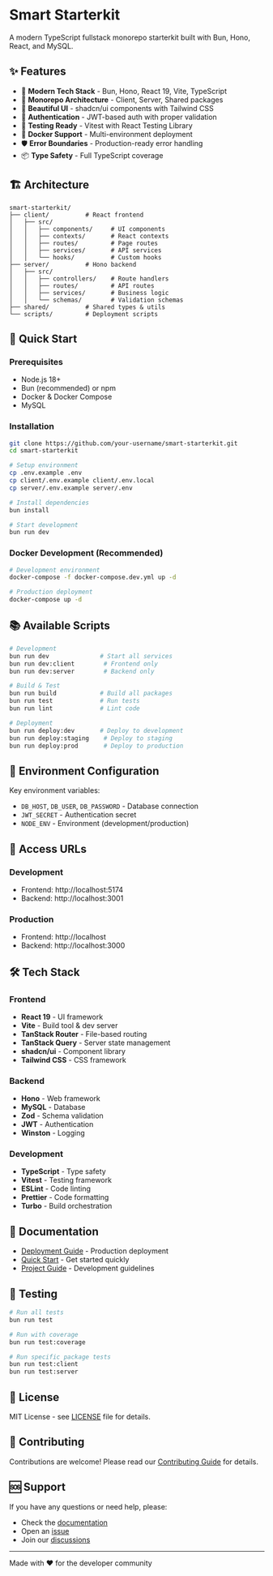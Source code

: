 # Smart Starterkit

A modern TypeScript fullstack monorepo starterkit built with Bun, Hono, React, and MySQL.

## ✨ Features

- 🚀 **Modern Tech Stack** - Bun, Hono, React 19, Vite, TypeScript
- 📱 **Monorepo Architecture** - Client, Server, Shared packages
- 🎨 **Beautiful UI** - shadcn/ui components with Tailwind CSS
- 🔐 **Authentication** - JWT-based auth with proper validation
- 🧪 **Testing Ready** - Vitest with React Testing Library
- 🐳 **Docker Support** - Multi-environment deployment
- 🛡️ **Error Boundaries** - Production-ready error handling
- 📦 **Type Safety** - Full TypeScript coverage

## 🏗️ Architecture

```
smart-starterkit/
├── client/          # React frontend
│   ├── src/
│   │   ├── components/     # UI components
│   │   ├── contexts/       # React contexts
│   │   ├── routes/         # Page routes
│   │   ├── services/       # API services
│   │   └── hooks/          # Custom hooks
├── server/          # Hono backend
│   ├── src/
│   │   ├── controllers/    # Route handlers
│   │   ├── routes/         # API routes
│   │   ├── services/       # Business logic
│   │   └── schemas/        # Validation schemas
├── shared/          # Shared types & utils
└── scripts/         # Deployment scripts
```

## 🚀 Quick Start

### Prerequisites

- Node.js 18+
- Bun (recommended) or npm
- Docker & Docker Compose
- MySQL

### Installation

```bash
git clone https://github.com/your-username/smart-starterkit.git
cd smart-starterkit

# Setup environment
cp .env.example .env
cp client/.env.example client/.env.local
cp server/.env.example server/.env

# Install dependencies
bun install

# Start development
bun run dev
```

### Docker Development (Recommended)

```bash
# Development environment
docker-compose -f docker-compose.dev.yml up -d

# Production deployment
docker-compose up -d
```

## 📚 Available Scripts

```bash
# Development
bun run dev              # Start all services
bun run dev:client        # Frontend only
bun run dev:server        # Backend only

# Build & Test
bun run build            # Build all packages
bun run test             # Run tests
bun run lint             # Lint code

# Deployment
bun run deploy:dev       # Deploy to development
bun run deploy:staging    # Deploy to staging
bun run deploy:prod       # Deploy to production
```

## 🔧 Environment Configuration

Key environment variables:

- `DB_HOST`, `DB_USER`, `DB_PASSWORD` - Database connection
- `JWT_SECRET` - Authentication secret
- `NODE_ENV` - Environment (development/production)

## 📱 Access URLs

### Development
- Frontend: http://localhost:5174
- Backend: http://localhost:3001

### Production
- Frontend: http://localhost
- Backend: http://localhost:3000

## 🛠️ Tech Stack

### Frontend
- **React 19** - UI framework
- **Vite** - Build tool & dev server
- **TanStack Router** - File-based routing
- **TanStack Query** - Server state management
- **shadcn/ui** - Component library
- **Tailwind CSS** - CSS framework

### Backend
- **Hono** - Web framework
- **MySQL** - Database
- **Zod** - Schema validation
- **JWT** - Authentication
- **Winston** - Logging

### Development
- **TypeScript** - Type safety
- **Vitest** - Testing framework
- **ESLint** - Code linting
- **Prettier** - Code formatting
- **Turbo** - Build orchestration

## 📖 Documentation

- [Deployment Guide](docs/DEPLOYMENT.md) - Production deployment
- [Quick Start](docs/QUICK_START.md) - Get started quickly
- [Project Guide](CLAUDE.md) - Development guidelines

## 🧪 Testing

```bash
# Run all tests
bun run test

# Run with coverage
bun run test:coverage

# Run specific package tests
bun run test:client
bun run test:server
```

## 📄 License

MIT License - see [LICENSE](LICENSE) file for details.

## 🤝 Contributing

Contributions are welcome! Please read our [Contributing Guide](CONTRIBUTING.md) for details.

## 🆘 Support

If you have any questions or need help, please:
- Check the [documentation](docs/)
- Open an [issue](https://github.com/your-username/smart-starterkit/issues)
- Join our [discussions](https://github.com/your-username/smart-starterkit/discussions)

---

Made with ❤️ for the developer community